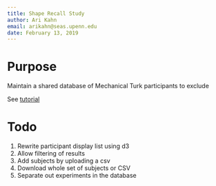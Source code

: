 ```yaml
---
title: Shape Recall Study
author: Ari Kahn
email: arikahn@seas.upenn.edu
date: February 13, 2019
---
```


# Purpose
Maintain a shared database of Mechanical Turk participants to exclude

See [tutorial](tutorial.md)

# Todo

1) Rewrite participant display list using d3
2) Allow filtering of results
3) Add subjects by uploading a csv
4) Download whole set of subjects or CSV
5) Separate out experiments in the database